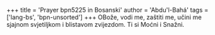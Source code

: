 +++
title = 'Prayer bpn5225 in Bosanski'
author = 'Abdu'l-Bahá'
tags = ['lang-bs', 'bpn-unsorted']
+++
OBože, vodi me, zaštiti me, učini me sjajnom svjetiljkom i blistavom zvijezdom. Ti si Moćni i Snažni.
